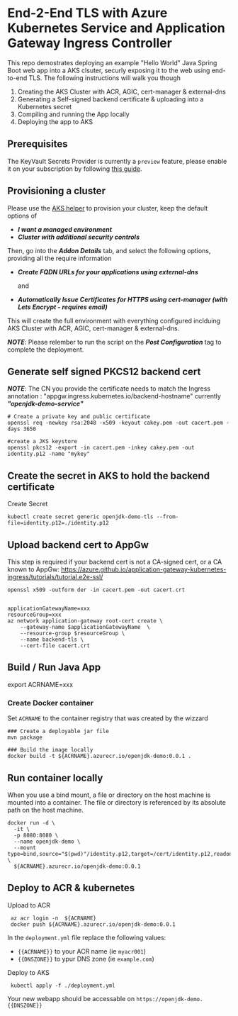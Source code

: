 
# End-2-End TLS with Azure Kubernetes Service and Application Gateway Ingress Controller

This repo demostrates deploying an example "Hello World" Java Spring Boot web app into a AKS clsuter, securly exposing it to the web using end-to-end TLS.  The following instructions will walk you though

1. Creating the AKS Cluster with ACR, AGIC, cert-manager & external-dns
2. Generating a Self-signed backend certificate & uploading into a Kubernetes secret
3. Compiling and running the App locally
4. Deploying the app to AKS

## Prerequisites

The KeyVault Secrets Provider is currently a `preview` feature, please enable it on your subscription by following [this guide](https://docs.microsoft.com/en-us/azure/aks/csi-secrets-store-driver#register-the-aks-azurekeyvaultsecretsprovider-preview-feature).

## Provisioning a cluster

Please use the [AKS helper](https://azure.github.io/Aks-Construction) to provision your cluster, keep the default options of
  * ___I want a managed environment___
  * ___Cluster with additional security controls___

Then, go into the ___Addon Details___ tab, and select the following options, providing all the require information
  * ___Create FQDN URLs for your applications using external-dns___

     and
  * ___Automatically Issue Certificates for HTTPS using cert-manager (with Lets Encrypt - requires email)___


This will create the full environment with everything configured inclduing AKS Cluster with ACR, AGIC, cert-manager & external-dns.

___NOTE___: Please relember to run the script on the ___Post Configuration___ tag to complete the deployment.




## Generate self signed PKCS12 backend cert



___NOTE___: The CN you provide the certificate needs to match the Ingress annotation : "appgw.ingress.kubernetes.io/backend-hostname" currently ___"openjdk-demo-service"___


```
# Create a private key and public certificate 
openssl req -newkey rsa:2048 -x509 -keyout cakey.pem -out cacert.pem -days 3650 

#create a JKS keystore
openssl pkcs12 -export -in cacert.pem -inkey cakey.pem -out identity.p12 -name "mykey"  
```

## Create the secret in AKS to hold the backend certificate


Create Secret

```
kubectl create secret generic openjdk-demo-tls --from-file=identity.p12=./identity.p12
```


## Upload backend cert to AppGw

This step is required if your backend cert is not a CA-signed cert, or a CA known to AppGw: https://azure.github.io/application-gateway-kubernetes-ingress/tutorials/tutorial.e2e-ssl/


```
openssl x509 -outform der -in cacert.pem -out cacert.crt


applicationGatewayName=xxx
resourceGroup=xxx
az network application-gateway root-cert create \
    --gateway-name $applicationGatewayName  \
    --resource-group $resourceGroup \
    --name backend-tls \
    --cert-file cacert.crt
```

## Build / Run Java App


export ACRNAME=xxx


### Create Docker container

Set ```ACRNAME``` to the container registry that was created by the wizzard

```
### Create a deployable jar file
mvn package

### Build the image locally
docker build -t ${ACRNAME}.azurecr.io/openjdk-demo:0.0.1 .
```

## Run container locally

When you use a bind mount, a file or directory on the host machine is mounted into a container. The file or directory is referenced by its absolute path on the host machine.

```
docker run -d \
  -it \
  -p 8080:8080 \
  --name openjdk-demo \
  --mount type=bind,source="$(pwd)"/identity.p12,target=/cert/identity.p12,readonly  \
  ${ACRNAME}.azurecr.io/openjdk-demo:0.0.1
```

## Deploy to ACR & kubernetes

  Upload to ACR

```
 az acr login -n  ${ACRNAME}
 docker push ${ACRNAME}.azurecr.io/openjdk-demo:0.0.1
```

In the ```deployment.yml``` file replace the following values:

 * ```{{ACRNAME}}``` to your ACR name (ie ```myacr001```)
 * ```{{DNSZONE}}``` to ypur DNS zone (ie ```example.com```)


Deploy to AKS

```
 kubectl apply -f ./deployment.yml
```  

Your new webapp should be accessable on ```https://openjdk-demo.{{DNSZONE}}```

